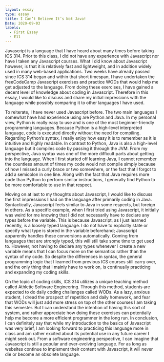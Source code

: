 ```yaml
---
layout: essay
type: essay
title: I Can’t Believe It’s Not Java!
Date: 2020-09-03
labels:
  - First Essay
  - E11
---
```


Javascript is a language that I have heard about many times before taking ICS 314. Prior to this class, I did not have any experience with Javascript nor have I taken any Javascript courses. What I did know about Javascript however, is that it is relatively fast and lightweight, and in addition widely used in many web-based applications. Two weeks have already passed since ICS 314 began and within that short timespan, I have undertaken the freeCodeCamp Javascript exercises and practice WODs that would help me get adjusted to the language. From doing these exercises, I have gained a decent level of knowledge about coding in Javascript. Therefore in this essay, I would like to discuss and share my initial impressions with the language while possibly comparing it to other languages I have used.

To reiterate, I have never used Javascript before. The two main languages I somewhat have had experience using are Python and Java. In my personal view, Python is really easy to use and is one of the most beginner-friendly programming languages. Because Python is a high-level interpreted language, code is executed directly without the need for compiling. Regarding Python’s syntax, I really enjoy how easy it is to remember as it is intuitive and highly readable. In contrast to Python, Java is also a high-level language but it compiles code by passing it through the JVM. From my perspective, Java syntax was one of the more difficult parts about getting into the language. When I first started off learning Java, I cannot remember the countless amount of times my code would not compile simply because of how I missed a curly brace or two somewhere, or the fact that I forgot to add a semicolon in one line. Along with the fact that Java requires more code than Python to perform similar instructions, I generally find Python to be more comfortable to use in that respect. 

Moving on at last to my thoughts about Javascript, I would like to discuss the first impressions I had on the language after primarily coding in Java. Syntactically, Javascript feels similar to Java in some respects, but foreign in others. As a specific example, when I first tried using Javascript, it initially was weird for me knowing that I did not necessarily have to declare any types before the variable. This is because Javascript, as I just learned recently, is a loosely typed language. I do not have to explicitly state or specify what type is stored in the variable beforehand; Javascript apparently handles these conversions automatically. Coming from languages that are strongly typed, this will still take some time to get used to. However, not having to declare any types whenever I create a new variable means that I can focus more on the semantics rather than the syntax of my code. So despite the differences in syntax, the general programming logic that I learned from previous ICS courses still carry over, and the only thing that I mainly have to work on, is continually practicing and expanding my coding skills.

On the topic of coding skills, ICS 314 utilizes a unique teaching method called Athletic Software Engineering. Through this method, students are expected to do daily coding challenges called WODs. As a lazy, anxious student, I dread the prospect of repetition and daily homework, and fear that WODs will just add more stress on top of the other courses I am taking this semester. But I can understand the intention of having this sort of system, and rather appreciate how doing these exercises can potentially help me become a more efficient programmer in the long run. 
In conclusion, I can definitely say that while my introduction to the basics of Javascript was very brief, I am looking forward to practicing this language more in class and am rather excited about its potential use in any future career I might seek out. From a software engineering perspective, I can imagine that Javascript is still a popular and ever-evolving language. For as long as websites continue to implement their content with Javascript, it will never die or become an obsolete language.
